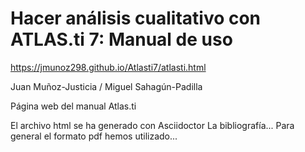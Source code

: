 # Hacer análisis cualitativo con ATLAS.ti 7: Manual de uso

https://jmunoz298.github.io/Atlasti7/atlasti.html

Juan Muñoz-Justicia / Miguel Sahagún-Padilla

Página web del manual Atlas.ti


El archivo html se ha generado con Asciidoctor
La bibliografía...
Para general el formato pdf hemos utilizado...
